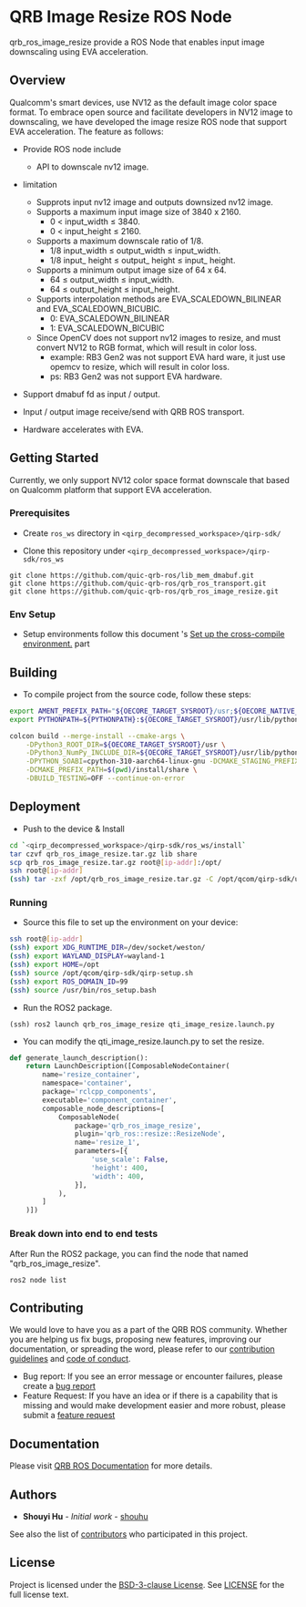 
# QRB Image Resize ROS Node
qrb_ros_image_resize provide a ROS Node that enables input image downscaling using EVA acceleration.

## Overview
Qualcomm's smart devices, use NV12 as the default image color space format. To embrace open source and facilitate developers in NV12 image to downscaling, we have developed the image resize ROS node that support EVA acceleration. The feature as follows:

- Provide ROS node include
  - API to downscale nv12 image.

- limitation
  - Supprots input nv12 image and outputs downsized nv12 image.
  - Supports a maximum input image size of 3840 x 2160.
    - 0 < input_width ≤ 3840.
    - 0 < input_height ≤ 2160.
  - Supports a maximum downscale ratio of 1/8.
    -  1/8 input_width ≤ output_width ≤ input_width.
    -  1/8 input_ height ≤ output_ height ≤ input_ height.
  - Supports a minimum output image size of 64 x 64.
    - 64 ≤ output_width ≤ input_width.
    - 64 ≤ output_height ≤ input_height.
  - Supports interpolation methods are EVA_SCALEDOWN_BILINEAR and EVA_SCALEDOWN_BICUBIC.
    - 0: EVA_SCALEDOWN_BILINEAR
    - 1: EVA_SCALEDOWN_BICUBIC
  - Since OpenCV does not support nv12 images to resize, and must convert NV12 to RGB format, which will result in color loss.
    - example: RB3 Gen2 was not support EVA hard ware, it just use opemcv to resize, which will result in color loss.
    - ps: RB3 Gen2 was not support EVA hardware.

- Support dmabuf fd as input / output.

- Input / output image receive/send with QRB ROS transport.
- Hardware accelerates with EVA.

## Getting Started
Currently, we only support NV12 color space format downscale that based on Qualcomm platform that support EVA acceleration.

### Prerequisites

- Create `ros_ws` directory in `<qirp_decompressed_workspace>/qirp-sdk/`

- Clone this repository under `<qirp_decompressed_workspace>/qirp-sdk/ros_ws`
```
git clone https://github.com/quic-qrb-ros/lib_mem_dmabuf.git
git clone https://github.com/quic-qrb-ros/qrb_ros_transport.git
git clone https://github.com/quic-qrb-ros/qrb_ros_image_resize.git
```

### Env Setup

- Setup environments follow this document 's [Set up the cross-compile environment.](https://docs.qualcomm.com/bundle/publicresource/topics/80-65220-2/develop-your-first-application_6.html?product=1601111740013072&facet=Qualcomm%20Intelligent%20Robotics%20(QIRP)%20Product%20SDK&state=releasecandidate) part

## Building

- To compile project from the source code, follow these steps:
```bash
export AMENT_PREFIX_PATH="${OECORE_TARGET_SYSROOT}/usr;${OECORE_NATIVE_SYSROOT}/usr"
export PYTHONPATH=${PYTHONPATH}:${OECORE_TARGET_SYSROOT}/usr/lib/python3.10/site-packages

colcon build --merge-install --cmake-args \
	-DPython3_ROOT_DIR=${OECORE_TARGET_SYSROOT}/usr \
	-DPython3_NumPy_INCLUDE_DIR=${OECORE_TARGET_SYSROOT}/usr/lib/python3.10/site-packages/numpy/core/include \
	-DPYTHON_SOABI=cpython-310-aarch64-linux-gnu -DCMAKE_STAGING_PREFIX=$(pwd)/install \
	-DCMAKE_PREFIX_PATH=$(pwd)/install/share \
	-DBUILD_TESTING=OFF --continue-on-error
```

## Deployment

- Push to the device & Install
```bash
cd `<qirp_decompressed_workspace>/qirp-sdk/ros_ws/install`
tar czvf qrb_ros_image_resize.tar.gz lib share
scp qrb_ros_image_resize.tar.gz root@[ip-addr]:/opt/
ssh root@[ip-addr]
(ssh) tar -zxf /opt/qrb_ros_image_resize.tar.gz -C /opt/qcom/qirp-sdk/usr/
```

### Running

- Source this file to set up the environment on your device:

```bash
ssh root@[ip-addr]
(ssh) export XDG_RUNTIME_DIR=/dev/socket/weston/
(ssh) export WAYLAND_DISPLAY=wayland-1
(ssh) export HOME=/opt
(ssh) source /opt/qcom/qirp-sdk/qirp-setup.sh
(ssh) export ROS_DOMAIN_ID=99
(ssh) source /usr/bin/ros_setup.bash

```

- Run the ROS2 package.

```
(ssh) ros2 launch qrb_ros_image_resize qti_image_resize.launch.py
```

- You can modify the qti_image_resize.launch.py to set the resize.

```python
def generate_launch_description():
    return LaunchDescription([ComposableNodeContainer(
        name='resize_container',
        namespace='container',
        package='rclcpp_components',
        executable='component_container',
        composable_node_descriptions=[
            ComposableNode(
                package='qrb_ros_image_resize',
                plugin='qrb_ros::resize::ResizeNode',
                name='resize_1',
                parameters=[{
                    'use_scale': False,
                    'height': 400,
                    'width': 400,
                }],
            ),
        ]
    )])
```

### Break down into end to end tests

After Run the ROS2 package, you can find the node that named "qrb_ros_image_resize".

```
ros2 node list
```


## Contributing

We would love to have you as a part of the QRB ROS community. Whether you are helping us fix bugs, proposing new features, improving our documentation, or spreading the word, please refer to our [contribution guidelines](./CONTRIBUTING.md) and [code of conduct](./CODE_OF_CONDUCT.md).

- Bug report: If you see an error message or encounter failures, please create a [bug report](../../issues)
- Feature Request: If you have an idea or if there is a capability that is missing and would make development easier and more robust, please submit a [feature request](../../issues)

<Update link with template>


## Documentation
Please visit [QRB ROS Documentation](https://quic-qrb-ros.github.io/) for more details.


## Authors

* **Shouyi Hu** - *Initial work* - [shouhu](https://github.com/quic-shouhu)

See also the list of [contributors](https://github.com/quic-qrb-ros/qrb_ros_image_resize/graphs/contributors) who participated in this project.


## License

Project is licensed under the [BSD-3-clause License](https://spdx.org/licenses/BSD-3-Clause.html). See [LICENSE](./LICENSE) for the full license text.

